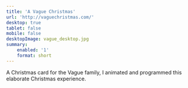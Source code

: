 ```yaml
---
title: 'A Vague Christmas'
url: 'http://vaguechristmas.com/'
desktop: true
tablet: false
mobile: false
desktopImage: vague_desktop.jpg
summary:
    enabled: '1'
    format: short
---
```


<p>A Christmas card for the Vague family, I animated and programmed this elaborate Christmas experience.
</p>